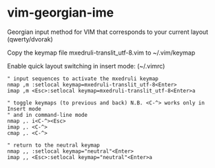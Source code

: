 # vim-georgian-ime
Georgian input method for VIM that corresponds to your current layout (qwerty/dvorak)

Copy the keymap file mxedruli-translit_utf-8.vim to ~/.vim/keymap

Enable quick layout switching in insert mode: (~/.vimrc)
```
" input sequences to activate the mxedruli keymap
nmap ,m :setlocal keymap=mxedruli-translit_utf-8<Enter>
imap ,m <Esc>:setlocal keymap=mxedruli-translit_utf-8<Enter>a

" toggle keymaps (to previous and back) N.B. <C-^> works only in Insert mode
" and in command-line mode
nmap ,. i<C-^><Esc>
imap ,. <C-^>
cmap ,. <C-^>

" return to the neutral keymap
nmap ,, :setlocal keymap="neutral"<Enter>
imap ,, <Esc>:setlocal keymap="neutral"<Enter>a

```



